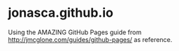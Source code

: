 # jonasca.github.io

Using the AMAZING GitHub Pages guide from http://jmcglone.com/guides/github-pages/ as reference.
